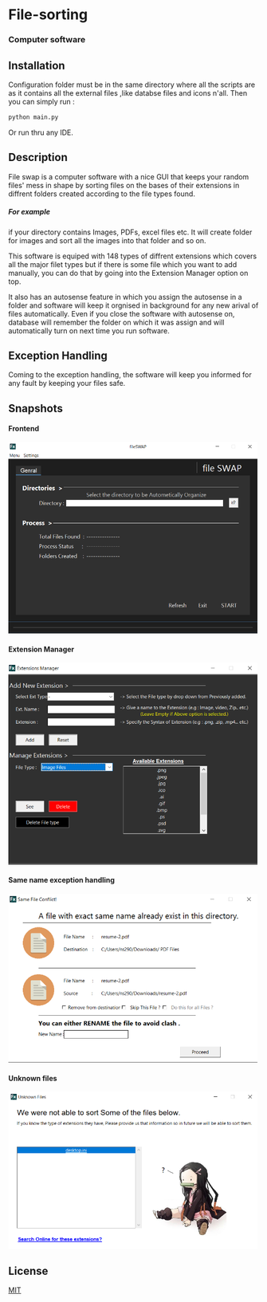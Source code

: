 # File-sorting
### Computer software 

## Installation
Configuration folder must be in the same directory where all the scripts are as it contains all the external files ,like databse files and icons n'all.
Then you can simply run :
``` bash
python main.py
```
Or run thru any IDE.

## Description
File swap is a computer software with a nice GUI that keeps your random files' mess in shape by sorting files on the bases of their extensions in diffrent folders created according to the file types found.
##### For example 
if your directory contains Images, PDFs, excel files etc. It will create folder for images and sort all the images into that folder and so on.

This software is equiped with 148 types of diffrent extensions which covers all the major filet types but if there is some file which you want to add manually, you can do that by going into the Extension Manager option on top.

It also has an autosense feature in which you assign the autosense in a folder and software will keep it orgnised in background for any new arival of files automatically.
Even if you close the software with autosense on, database will remember the folder on which it was assign and will automatically turn on next time you run software.

## Exception Handling
Coming to the exception handling, the software will keep you informed for any fault by keeping your files safe.

## Snapshots
#### Frontend
<img src='ReadmeImages/snapshot (1).png' width=500>

#### Extension Manager

<img src='ReadmeImages/snapshot (2).png' width=500>

#### Same name exception handling

<img src='ReadmeImages/snapshot (3).png' width=500>

#### Unknown files

<img src='ReadmeImages/snapshot (4).png' width=500>

## License
[MIT](https://choosealicense.com/licenses/mit/)
